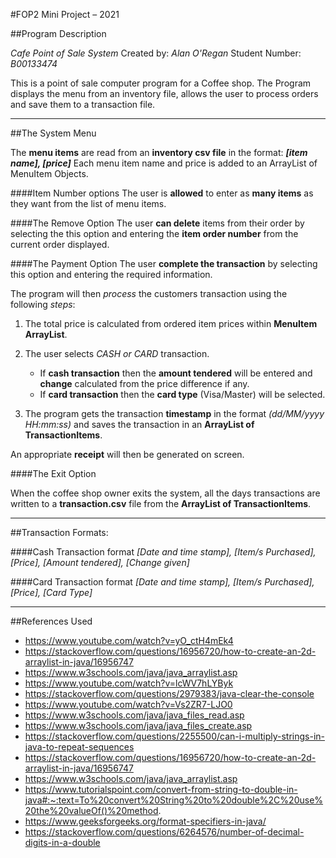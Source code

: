#FOP2 Mini Project – 2021

##Program Description

*Cafe Point of Sale System*
Created by: *Alan O'Regan*
Student Number: *B00133474*

This is a point of sale computer program for a Coffee shop.
The Program displays the menu from an inventory file, allows the user to process orders and save them to a transaction file.

***

##The System Menu

The **menu items** are read from an **inventory csv file** in the format: ***[item name], [price]***
Each menu item name and price is added to an ArrayList of MenuItem Objects.

####Item Number options
The user is **allowed** to enter as **many items** as they want from the list of menu items.

####The Remove Option
The user **can delete** items from their order by selecting the this option and entering the **item order number** from the current order displayed.

####The Payment Option
The user **complete the transaction** by selecting this option and entering the required information.

The program will then *process* the customers transaction using the following *steps*:

1. The total price is calculated from ordered item prices within **MenuItem ArrayList**.
2. The user selects *CASH or CARD* transaction.
   - If **cash transaction** then the **amount tendered** will be entered and **change** calculated from the price difference if any.
   - If **card transaction** then the **card type** (Visa/Master) will be selected.

3. The program gets the transaction **timestamp** in the format *(dd/MM/yyyy HH:mm:ss)* and saves the transaction in an **ArrayList of TransactionItems**.

An appropriate **receipt** will then be generated on screen.

####The Exit Option

When the coffee shop owner exits the system, all the days transactions are written to a **transaction.csv** file from the **ArrayList of TransactionItems**.

***

##Transaction Formats:

####Cash Transaction format
*[Date and time stamp], [Item/s Purchased], [Price], [Amount tendered], [Change given]*

####Card Transaction format
*[Date and time stamp], [Item/s Purchased], [Price], [Card Type]*

***

##References Used

- https://www.youtube.com/watch?v=yO_ctH4mEk4
- https://stackoverflow.com/questions/16956720/how-to-create-an-2d-arraylist-in-java/16956747
- https://www.w3schools.com/java/java_arraylist.asp
- https://www.youtube.com/watch?v=lcWV7hLYByk
- https://stackoverflow.com/questions/2979383/java-clear-the-console
- https://www.youtube.com/watch?v=Vs2ZR7-LJO0
- https://www.w3schools.com/java/java_files_read.asp
- https://www.w3schools.com/java/java_files_create.asp
- https://stackoverflow.com/questions/2255500/can-i-multiply-strings-in-java-to-repeat-sequences
- https://stackoverflow.com/questions/16956720/how-to-create-an-2d-arraylist-in-java/16956747
- https://www.w3schools.com/java/java_arraylist.asp
- https://www.tutorialspoint.com/convert-from-string-to-double-in-java#:~:text=To%20convert%20String%20to%20double%2C%20use%20the%20valueOf()%20method.
- https://www.geeksforgeeks.org/format-specifiers-in-java/
- https://stackoverflow.com/questions/6264576/number-of-decimal-digits-in-a-double